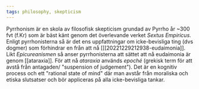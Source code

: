 ```yaml
---
tags: philosophy, skepticism
---
```


Pyrrhonism är en skola av filosofisk skepticism grundad av Pyrrho år ~300 fvt (f.Kr) som är bäst känt genom det överlevande verket _Sextus Empiricus_. Enligt pyrrhonisterna så är det ens uppfattningar om icke-bevisliga ting (dvs dogmer) som förhindrar en från att nå [[[20221229212938-eudaimonia]]. Likt _Epicureanismen_ så anser pyrrhonisterna att sättet att nå eudaimonia är genom [[ataraxia]]. För att nå _ataraxia_ används _epoché_ (grekisk term för att avstå från antagaden/ "suspension of judgement"). Det är en kognitiv process och ett "rational state of mind" där man avstår från moraliska och etiska slutsatser och bör appliceras på alla icke-bevisliga tankar.